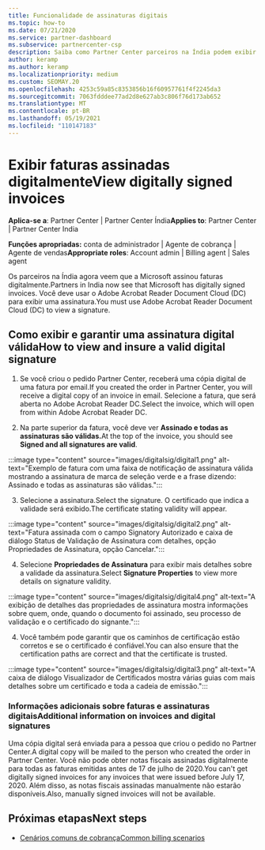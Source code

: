 ```yaml
---
title: Funcionalidade de assinaturas digitais
ms.topic: how-to
ms.date: 07/21/2020
ms.service: partner-dashboard
ms.subservice: partnercenter-csp
description: Saiba como Partner Center parceiros na Índia podem exibir faturas assinadas digitalmente e receber cópias digitais de faturas para pedidos criados Partner Center.
author: keramp
ms.author: keramp
ms.localizationpriority: medium
ms.custom: SEOMAY.20
ms.openlocfilehash: 4253c59a85c8353856b16f60957761f4f2245da3
ms.sourcegitcommit: 7063fdddee77ad2d8e627ab3c806f76d173ab652
ms.translationtype: MT
ms.contentlocale: pt-BR
ms.lasthandoff: 05/19/2021
ms.locfileid: "110147183"
---
```

# <a name="view-digitally-signed-invoices"></a><span data-ttu-id="68f81-103">Exibir faturas assinadas digitalmente</span><span class="sxs-lookup"><span data-stu-id="68f81-103">View digitally signed invoices</span></span>

<span data-ttu-id="68f81-104">**Aplica-se a**: Partner Center | Partner Center Índia</span><span class="sxs-lookup"><span data-stu-id="68f81-104">**Applies to**: Partner Center | Partner Center India</span></span>

<span data-ttu-id="68f81-105">**Funções apropriadas:** conta de administrador | Agente de cobrança | Agente de vendas</span><span class="sxs-lookup"><span data-stu-id="68f81-105">**Appropriate roles**: Account admin | Billing agent | Sales agent</span></span>

<span data-ttu-id="68f81-106">Os parceiros na Índia agora veem que a Microsoft assinou faturas digitalmente.</span><span class="sxs-lookup"><span data-stu-id="68f81-106">Partners in India now see that Microsoft has digitally signed invoices.</span></span> <span data-ttu-id="68f81-107">Você deve usar o Adobe Acrobat Reader Document Cloud (DC) para exibir uma assinatura.</span><span class="sxs-lookup"><span data-stu-id="68f81-107">You must use Adobe Acrobat Reader Document Cloud (DC) to view a signature.</span></span>

## <a name="how-to-view-and-insure-a-valid-digital-signature"></a><span data-ttu-id="68f81-108">Como exibir e garantir uma assinatura digital válida</span><span class="sxs-lookup"><span data-stu-id="68f81-108">How to view and insure a valid digital signature</span></span>


1. <span data-ttu-id="68f81-109">Se você criou o pedido Partner Center, receberá uma cópia digital de uma fatura por email.</span><span class="sxs-lookup"><span data-stu-id="68f81-109">If you created the order in Partner Center, you will receive a digital copy of an invoice in email.</span></span> <span data-ttu-id="68f81-110">Selecione a fatura, que será aberta no Adobe Acrobat Reader DC.</span><span class="sxs-lookup"><span data-stu-id="68f81-110">Select the invoice, which will open from within Adobe Acrobat Reader DC.</span></span>


2. <span data-ttu-id="68f81-111">Na parte superior da fatura, você deve ver **Assinado e todas as assinaturas são válidas.**</span><span class="sxs-lookup"><span data-stu-id="68f81-111">At the top of the invoice, you should see **Signed and all signatures are valid**.</span></span>
 
 :::image type="content" source="images/digitalsig/digital1.png" alt-text="Exemplo de fatura com uma faixa de notificação de assinatura válida mostrando a assinatura de marca de seleção verde e a frase dizendo: Assinado e todas as assinaturas são válidas.":::

3. <span data-ttu-id="68f81-113">Selecione a assinatura.</span><span class="sxs-lookup"><span data-stu-id="68f81-113">Select the signature.</span></span> <span data-ttu-id="68f81-114">O certificado que indica a validade será exibido.</span><span class="sxs-lookup"><span data-stu-id="68f81-114">The certificate stating validity will appear.</span></span>

:::image type="content" source="images/digitalsig/digital2.png" alt-text="Fatura assinada com o campo Signatory Autorizado e caixa de diálogo Status de Validação de Assinatura com detalhes, opção Propriedades de Assinatura, opção Cancelar."::: 

4. <span data-ttu-id="68f81-116">Selecione **Propriedades de Assinatura** para exibir mais detalhes sobre a validade da assinatura.</span><span class="sxs-lookup"><span data-stu-id="68f81-116">Select **Signature Properties** to view more details on signature validity.</span></span>

:::image type="content" source="images/digitalsig/digital4.png" alt-text="A exibição de detalhes das propriedades de assinatura mostra informações sobre quem, onde, quando o documento foi assinado, seu processo de validação e o certificado do signante."::: 

4. <span data-ttu-id="68f81-118">Você também pode garantir que os caminhos de certificação estão corretos e se o certificado é confiável.</span><span class="sxs-lookup"><span data-stu-id="68f81-118">You can also ensure that the certification paths are correct and that the certificate is trusted.</span></span>

 :::image type="content" source="images/digitalsig/digital3.png" alt-text="A caixa de diálogo Visualizador de Certificados mostra várias guias com mais detalhes sobre um certificado e toda a cadeia de emissão.":::

### <a name="additional-information-on-invoices-and-digital-signatures"></a><span data-ttu-id="68f81-120">Informações adicionais sobre faturas e assinaturas digitais</span><span class="sxs-lookup"><span data-stu-id="68f81-120">Additional information on invoices and digital signatures</span></span>

<span data-ttu-id="68f81-121">Uma cópia digital será enviada para a pessoa que criou o pedido no Partner Center.</span><span class="sxs-lookup"><span data-stu-id="68f81-121">A digital copy will be mailed to the person who created the order in Partner Center.</span></span> <span data-ttu-id="68f81-122">Você não pode obter notas fiscais assinadas digitalmente para todas as faturas emitidas antes de 17 de julho de 2020.</span><span class="sxs-lookup"><span data-stu-id="68f81-122">You can't get digitally signed invoices for any invoices that were issued before July 17, 2020.</span></span> <span data-ttu-id="68f81-123">Além disso, as notas fiscais assinadas manualmente não estarão disponíveis.</span><span class="sxs-lookup"><span data-stu-id="68f81-123">Also, manually signed invoices will not be available.</span></span>

## <a name="next-steps"></a><span data-ttu-id="68f81-124">Próximas etapas</span><span class="sxs-lookup"><span data-stu-id="68f81-124">Next steps</span></span>

- [<span data-ttu-id="68f81-125">Cenários comuns de cobrança</span><span class="sxs-lookup"><span data-stu-id="68f81-125">Common billing scenarios</span></span>](common-billing-scenarios.md)